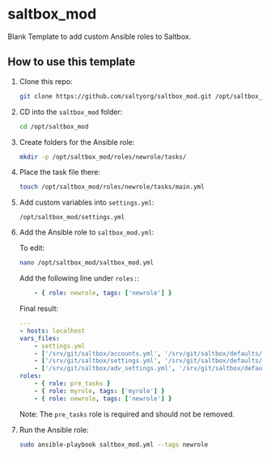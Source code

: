 # saltbox_mod
Blank Template to add custom Ansible roles to Saltbox.

## How to use this template

1. Clone this repo:

    ```bash
    git clone https://github.com/saltyorg/saltbox_mod.git /opt/saltbox_mod
    ```

1. CD into the `saltbox_mod` folder:

    ```bash
    cd /opt/saltbox_mod
    ```

1. Create folders for the Ansible role:

    ```bash
    mkdir -p /opt/saltbox_mod/roles/newrole/tasks/
    ```

1. Place the task file there:

    ```bash
    touch /opt/saltbox_mod/roles/newrole/tasks/main.yml
    ```

1. Add custom variables into `settings.yml`:

    ```
    /opt/saltbox_mod/settings.yml
    ```


1. Add the Ansible role to `saltbox_mod.yml`:

    To edit:

    ```bash
    nano /opt/saltbox_mod/saltbox_mod.yml
    ```

    Add the following line under `roles:`:
    ```yaml
        - { role: newrole, tags: ['newrole'] }
    ```

    Final result:
    ```yaml
    ---
    - hosts: localhost
    vars_files:
        - settings.yml
        - ['/srv/git/saltbox/accounts.yml', '/srv/git/saltbox/defaults/accounts.yml.default']
        - ['/srv/git/saltbox/settings.yml', '/srv/git/saltbox/defaults/settings.yml.default']
        - ['/srv/git/saltbox/adv_settings.yml', '/srv/git/saltbox/defaults/adv_settings.yml.default']
    roles:
        - { role: pre_tasks }
        - { role: myrole, tags: ['myrole'] }
        - { role: newrole, tags: ['newrole'] }
    ```

    Note: The `pre_tasks` role is required and should not be removed.

1. Run the Ansible role:

    ```bash
    sudo ansible-playbook saltbox_mod.yml --tags newrole
    ```
